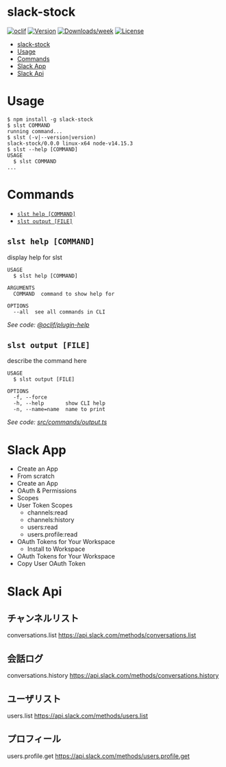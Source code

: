 # slack-stock

[![oclif](https://img.shields.io/badge/cli-oclif-brightgreen.svg)](https://oclif.io)
[![Version](https://img.shields.io/npm/v/slack-stock.svg)](https://npmjs.org/package/slack-stock)
[![Downloads/week](https://img.shields.io/npm/dw/slack-stock.svg)](https://npmjs.org/package/slack-stock)
[![License](https://img.shields.io/npm/l/slack-stock.svg)](https://github.com/cli/slack-stock/blob/master/package.json)

<!-- toc -->
* [slack-stock](#slack-stock)
* [Usage](#usage)
* [Commands](#commands)
* [Slack App](#slack-app)
* [Slack Api](#slack-api)
<!-- tocstop -->

# Usage

<!-- usage -->
```sh-session
$ npm install -g slack-stock
$ slst COMMAND
running command...
$ slst (-v|--version|version)
slack-stock/0.0.0 linux-x64 node-v14.15.3
$ slst --help [COMMAND]
USAGE
  $ slst COMMAND
...
```
<!-- usagestop -->

# Commands

<!-- commands -->
* [`slst help [COMMAND]`](#slst-help-command)
* [`slst output [FILE]`](#slst-output-file)

## `slst help [COMMAND]`

display help for slst

```
USAGE
  $ slst help [COMMAND]

ARGUMENTS
  COMMAND  command to show help for

OPTIONS
  --all  see all commands in CLI
```

_See code: [@oclif/plugin-help](https://github.com/oclif/plugin-help/blob/v3.2.3/src/commands/help.ts)_

## `slst output [FILE]`

describe the command here

```
USAGE
  $ slst output [FILE]

OPTIONS
  -f, --force
  -h, --help       show CLI help
  -n, --name=name  name to print
```

_See code: [src/commands/output.ts](https://github.com/cli/slack-stock/blob/v0.0.0/src/commands/output.ts)_
<!-- commandsstop -->

# Slack App

- Create an App
- From scratch
- Create an App
- OAuth & Permissions
- Scopes
- User Token Scopes
  - channels:read
  - channels:history
  - users:read
  - users.profile:read
- OAuth Tokens for Your Workspace
  - Install to Workspace
- OAuth Tokens for Your Workspace
- Copy User OAuth Token

# Slack Api

## チャンネルリスト

conversations.list
https://api.slack.com/methods/conversations.list

## 会話ログ

conversations.history
https://api.slack.com/methods/conversations.history

## ユーザリスト

users.list
https://api.slack.com/methods/users.list

## プロフィール

users.profile.get
https://api.slack.com/methods/users.profile.get
